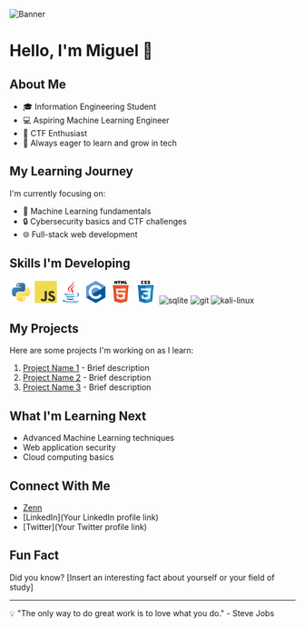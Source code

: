 ![Banner](https://raw.githubusercontent.com/yourusername/yourrepository/main/images/cute-twitch-off_64557276.png)

# Hello, I'm Miguel 👋

## About Me
- 🎓 Information Engineering Student
- 💻 Aspiring Machine Learning Engineer
- 🔐 CTF Enthusiast
- 🌱 Always eager to learn and grow in tech

## My Learning Journey
I'm currently focusing on:
- 🤖 Machine Learning fundamentals
- 🔒 Cybersecurity basics and CTF challenges
- 🌐 Full-stack web development

## Skills I'm Developing

<p align="left">
<img src="https://raw.githubusercontent.com/devicons/devicon/master/icons/python/python-original.svg" alt="python" width="40" height="40"/>
<img src="https://raw.githubusercontent.com/devicons/devicon/master/icons/javascript/javascript-original.svg" alt="javascript" width="40" height="40"/>
<img src="https://raw.githubusercontent.com/devicons/devicon/master/icons/java/java-original.svg" alt="java" width="40" height="40"/>
<img src="https://raw.githubusercontent.com/devicons/devicon/master/icons/c/c-original.svg" alt="c" width="40" height="40"/>
<img src="https://raw.githubusercontent.com/devicons/devicon/master/icons/html5/html5-original-wordmark.svg" alt="html5" width="40" height="40"/>
<img src="https://raw.githubusercontent.com/devicons/devicon/master/icons/css3/css3-original-wordmark.svg" alt="css3" width="40" height="40"/>
<img src="https://www.vectorlogo.zone/logos/sqlite/sqlite-icon.svg" alt="sqlite" width="40" height="40"/>
<img src="https://www.vectorlogo.zone/logos/git-scm/git-scm-icon.svg" alt="git" width="40" height="40"/>
<img src="https://www.kali.org/images/kali-dragon-icon.svg" alt="kali-linux" width="40" height="40"/>
</p>

## My Projects
Here are some projects I'm working on as I learn:
1. [Project Name 1](link-to-repo) - Brief description
2. [Project Name 2](link-to-repo) - Brief description
3. [Project Name 3](link-to-repo) - Brief description

## What I'm Learning Next
- Advanced Machine Learning techniques
- Web application security
- Cloud computing basics

## Connect With Me
- [Zenn](https://zenn.dev/miguel)
- [LinkedIn](Your LinkedIn profile link)
- [Twitter](Your Twitter profile link)

## Fun Fact
Did you know? [Insert an interesting fact about yourself or your field of study]

---

💡 "The only way to do great work is to love what you do." - Steve Jobs
